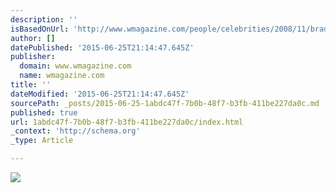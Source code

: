 ```yaml
---
description: ''
isBasedOnUrl: 'http://www.wmagazine.com/people/celebrities/2008/11/brad_pitt_angelina_jolie/'
author: []
datePublished: '2015-06-25T21:14:47.645Z'
publisher:
  domain: www.wmagazine.com
  name: wmagazine.com
title: ''
dateModified: '2015-06-25T21:14:47.645Z'
sourcePath: _posts/2015-06-25-1abdc47f-7b0b-48f7-b3fb-411be227da0c.md
published: true
url: 1abdc47f-7b0b-48f7-b3fb-411be227da0c/index.html
_context: 'http://schema.org'
_type: Article

---
```

![](http://www.wmagazine.com/wp-content/uploads/2008/11/angelina-760x1015.jpg)